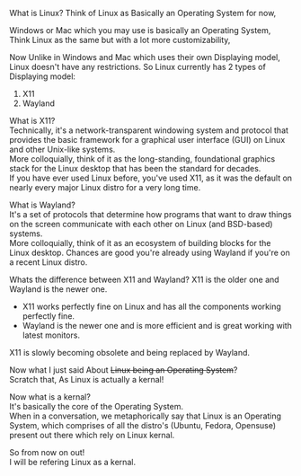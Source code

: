 
What is Linux?
Think of Linux as Basically an Operating System for now,

Windows or Mac which you may use is basically an Operating System,
Think Linux as the same but with a lot more customizability,

Now Unlike in Windows and Mac which uses their own Displaying model,
Linux doesn't have any restrictions.
So Linux currently has 2 types of Displaying model:
1. X11
2. Wayland

What is X11?\
Technically, it's a network-transparent windowing system and protocol that provides the basic framework for a graphical user interface (GUI) on Linux and other Unix-like systems. \
More colloquially, think of it as the long-standing, foundational graphics stack for the Linux desktop that has been the standard for decades. \
If you have ever used Linux before, you've used X11, as it was the default on nearly every major Linux distro for a very long time.

What is Wayland?\
It's a set of protocols that determine how programs that want to draw things on the screen communicate with each other on Linux (and BSD-based) systems. \
More colloquially, think of it as an ecosystem of building blocks for the Linux desktop. Chances are good you're already using Wayland if you're on a recent Linux distro.

Whats the difference between X11 and Wayland?
X11 is the older one and Wayland is the newer one.

- X11 works perfectly fine on Linux and has all the components working perfectly fine.
- Wayland is the newer one and is more efficient and is great working with latest monitors.

X11 is slowly becoming obsolete and being replaced by Wayland.

Now what I just said About ~~Linux being an Operating System~~?\
Scratch that, As Linux is actually a kernal!

Now what is a kernal?\
It's basically the core of the Operating System.\
When in a conversation, we metaphorically say that Linux is an Operating System, which comprises of all the distro's (Ubuntu, Fedora, Opensuse) present out there which rely on Linux kernal.

So from now on out! \
I will be refering Linux as a kernal.